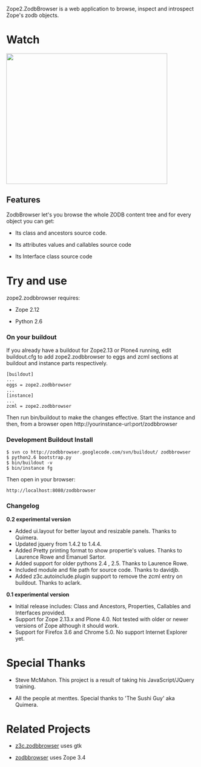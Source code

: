 Zope2.ZodbBrowser is a web application to browse, inspect and introspect Zope's zodb objects.

# Watch #
<a href='http://www.youtube.com/watch?feature=player_embedded&v=GkOpdnC5zvs' target='_blank'><img src='http://img.youtube.com/vi/GkOpdnC5zvs/0.jpg' width='425' height=344 /></a>

## Features ##

ZodbBrowser let's you browse the whole ZODB content tree and for every object you can get:

  * Its class and ancestors source code.

  * Its attributes values and callables source code

  * Its Interface class source code


# Try and use #

zope2.zodbbrowser requires:

  * Zope 2.12

  * Python 2.6

### On your buildout ###

If you already have a buildout for Zope2.13 or Plone4 running, edit buildout.cfg to add zope2.zodbbrowser to eggs and zcml sections at buildout and instance parts respectively.

```
[buildout]
...
eggs = zope2.zodbbrowser
...
[instance]
...
zcml = zope2.zodbbrowser
```

Then run bin/buildout to make the changes effective. Start the instance and then, from a browser open http://yourinstance-url:port/zodbbrowser


### Development Buildout Install ###

```
$ svn co http://zodbbrowser.googlecode.com/svn/buildout/ zodbbrowser
$ python2.6 bootstrap.py
$ bin/buildout -v
$ bin/instance fg
```
Then open in your browser:
```
http://localhost:8080/zodbbrowser
```

### Changelog ###

**0.2 experimental version**

  * Added ui.layout for better layout and resizable panels. Thanks to Quimera.
  * Updated jquery from 1.4.2 to 1.4.4.
  * Added Pretty printing format to show propertie's values. Thanks to Laurence Rowe and Emanuel Sartor.
  * Added support for older pythons 2.4 , 2.5. Thanks to Laurence Rowe.
  * Included module and file path for source code. Thanks to davidjb.
  * Added z3c.autoinclude.plugin support to remove the zcml entry on buildout. Thanks to aclark.

**0.1 experimental version**

  * Initial release includes: Class and Ancestors, Properties, Callables and Interfaces provided.
  * Support for Zope 2.13.x and Plone 4.0. Not tested with older or newer versions of Zope although it should work.
  * Support for Firefox 3.6 and Chrome 5.0. No support Internet Explorer yet.

# Special Thanks #

  * Steve McMahon. This project is a result of taking his JavaScript/JQuery training.

  * All the people at menttes. Special thanks to 'The Sushi Guy' aka Quimera.

# Related Projects #

  * [z3c.zodbbrowser](http://svn.zope.org/z3c.zodbbrowser/trunk/) uses gtk

  * [zodbbrowser](https://launchpad.net/zodbbrowser) uses Zope 3.4